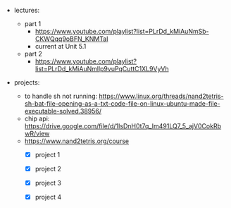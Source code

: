 - lectures:
	- part 1
		- https://www.youtube.com/playlist?list=PLrDd_kMiAuNmSb-CKWQqq9oBFN_KNMTaI
		- current at Unit 5.1
	- part 2
		- https://www.youtube.com/playlist?list=PLrDd_kMiAuNmllp9vuPqCuttC1XL9VyVh

- projects:
	- to handle sh not running: https://www.linux.org/threads/nand2tetris-sh-bat-file-opening-as-a-txt-code-file-on-linux-ubuntu-made-file-executable-solved.38956/
	- chip api: https://drive.google.com/file/d/1IsDnH0t7q_Im491LQ7_5_ajV0CokRbwR/view
	- https://www.nand2tetris.org/course
		- [x] project 1
		- [x] project 2
		- [x] project 3
		- [x] project 4
		
